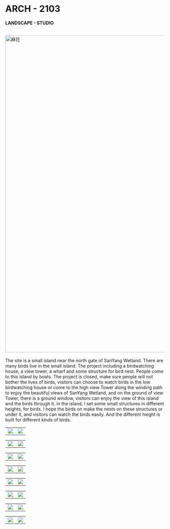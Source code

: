 # ARCH - 2103
**LANDSCAPE - STUDIO**
<br><br>

<img alt="麻花" src="https://github.com/steenblikrs/2021-Spring-Studio/blob/6fbc45a8707c0848ee3f5e260d0f07c19ebab96e/students/Jeremy/5.%203D%20REPRESENTATION%20detailed%20axonometric%20drawing%20co%20(60cm%20X%2060cm).png?raw=true" width="1000"><br><br>
The site is a small island near the north gate of SanYang Wetland. There are many birds live in the small island. The project including a birdwatching house, a view tower, a wharf and some structure for bird nest. People come to this island by boats. The project is closed, make sure people will not bother the lives of birds, visitors can choose to watch birds in the low birdwatching house or come to the high view Tower along the winding path to enjoy the beautiful views of SanYang Wetland, and on the ground of view Tower, there is a ground window, visitors can enjoy the view of this island and the birds through it. in the island, I set some small structures in different heights, for birds. I hope the birds on make the nests on these structures or under it, and visitors can watch the birds easily. And the different height is built for different kinds of birds.
<br>

<table>
<tr>
<td><img src="https://github.com/steenblikrs/2021-Spring-Studio/blob/1aab6946617cfe981759d993b1fbc7329147fc08/students/Jeremy/1.%20SITE%20SanYang%20Wetland%20Map%20(60cm%20X%2060cm).png"></td>
<td><img src="https://github.com/steenblikrs/2021-Spring-Studio/blob/1aab6946617cfe981759d993b1fbc7329147fc08/students/Jeremy/1.%20SITE%20site%20map%20with%20roof%20plan%20(60cm%20X%2060cm).png"></td>
</tr>
</table>

<table>
<tr>
<td><img src="https://github.com/steenblikrs/2021-Spring-Studio/blob/1aab6946617cfe981759d993b1fbc7329147fc08/students/Jeremy/2.%20PRECEDENT%20ANALYSIS%20annotation%20(60cm%20X%2060cm).png"></td>
<td><img src="https://github.com/steenblikrs/2021-Spring-Studio/blob/1aab6946617cfe981759d993b1fbc7329147fc08/students/Jeremy/3.%20DESIGN%20DEVELOPMENT%20five%20massing%20models%20(60cm%20X%2060cm).png"></td>
</tr>
</table>

<table>
<tr>
<td><img src="https://github.com/steenblikrs/2021-Spring-Studio/blob/1aab6946617cfe981759d993b1fbc7329147fc08/students/Jeremy/4.%202D%20REPRESENTATION%20first%20floor%20plan%20bw%20(60cm%20X%2060cm).png"></td>
<td><img src="https://github.com/steenblikrs/2021-Spring-Studio/blob/1aab6946617cfe981759d993b1fbc7329147fc08/students/Jeremy/4.%202D%20REPRESENTATION%20second%20floor%20plan%20bw%20(60cm%20X%2060cm).png"></td>
</tr>
</table>

<table>
<tr>
<td><img src="https://github.com/steenblikrs/2021-Spring-Studio/blob/1aab6946617cfe981759d993b1fbc7329147fc08/students/Jeremy/4.%202D%20REPRESENTATION%20section%20bw%20(60cm%20X%2060cm).png"></td>
<td><img src="https://github.com/steenblikrs/2021-Spring-Studio/blob/1aab6946617cfe981759d993b1fbc7329147fc08/students/Jeremy/5.0%203D%20REPRESENTATION%20collage%20(60cm%20X%2060cm).png"></td>
</tr>
</table>

<table>
<tr>
<td><img src="https://github.com/steenblikrs/2021-Spring-Studio/blob/1aab6946617cfe981759d993b1fbc7329147fc08/students/Jeremy/Jeremy-Zesheng%20Zhu-Assignment%20b.jpg"></td>
<td><img src="https://github.com/steenblikrs/2021-Spring-Studio/blob/1aab6946617cfe981759d993b1fbc7329147fc08/students/Jeremy/Jeremy-Zesheng%20Zhu-Assignment%20c.jpg?"></td>
</tr>
</table>

<table>
<tr>
<td><img src="https://github.com/steenblikrs/2021-Spring-Studio/blob/1aab6946617cfe981759d993b1fbc7329147fc08/students/Jeremy/Jeremy-Zesheng%20Zhu-Assignment%20d.jpg?"></td>
<td><img src="https://github.com/steenblikrs/2021-Spring-Studio/blob/1aab6946617cfe981759d993b1fbc7329147fc08/students/Jeremy/Jeremy-Zesheng%20Zhu-Assignment%20d.jpg?"></td>
</tr>
</table>

<table>
<tr>
<td><img src="https://github.com/steenblikrs/2021-Spring-Studio/blob/1aab6946617cfe981759d993b1fbc7329147fc08/students/Jeremy/Jeremy-Zesheng%20Zhu-Assignment%20k.jpg?"></td>
<td><img src="https://github.com/steenblikrs/2021-Spring-Studio/blob/1aab6946617cfe981759d993b1fbc7329147fc08/students/Jeremy/Jeremy-Zesheng%20Zhu-Assignment%20l.jpg?"></td>
</tr>
</table>

<table>
<tr>
<td><img src="https://github.com/steenblikrs/2021-Spring-Studio/blob/1aab6946617cfe981759d993b1fbc7329147fc08/students/Jeremy/Jeremy-Zesheng%20Zhu-Assignment%20m.jpg?"></td>
<td><img src="https://github.com/steenblikrs/2021-Spring-Studio/blob/1aab6946617cfe981759d993b1fbc7329147fc08/students/Jeremy/Jeremy-Zesheng%20Zhu-Assignment%20t.jpg?"></td>
</tr>
</table>
